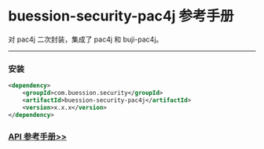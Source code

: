 # buession-security-pac4j 参考手册


对 pac4j 二次封装，集成了 pac4j 和 buji-pac4j。


---


### 安装

```xml
<dependency>
    <groupId>com.buession.security</groupId>
    <artifactId>buession-security-pac4j</artifactId>
    <version>x.x.x</version>
</dependency>
```


### [API 参考手册>>](https://javadoc.io/doc/com.buession.security/buession-security-pac4j/3.0.0/index.html)